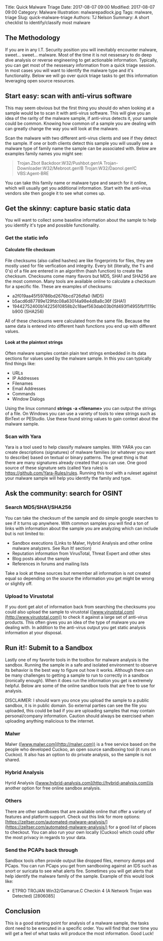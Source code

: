 Title: Quick Malware Triage
Date: 2017-08-07 09:00
Modified: 2017-08-07 09:00
Category: Malware
Illustration: malwarepadlock.jpg
Tags: malware, triage
Slug: quick-malware-triage
Authors: TJ Nelson
Summary: A short checklist to identify/classify most malware

## The Methodology
If you are in any I.T. Security position you will inevitably encounter malware, sweet... sweet... malware. Most of the time it is not nessesary to do deep dive analysis or reverse engineering to get actionable information. Typically, you can get most of the nessesary information from a quick triage session. In most cases you will want to identify the malware type and it's functionality. Below we will go over quick triage tasks to get this information leveraging
open source resources.

## Start easy: scan with anti-virus software
This may seem obvious but the first thing you should do when looking at a sample would be to scan it with anti-virus software. This will give you an idea of the rarity of the malware sample, if anti-virus detects it, your sample could be common. Knowing how common of a sample you are dealing with can greatly change the way you will look at the malware.

Scan the malware with two different anti-virus clients and see if they detect the sample. If one or both clients detect this sample you will usually see a malware type of family name the sample can be associated with. Below are examples family names you might see: 

> Trojan.Zbot
> Backdoor:W32/Pushbot.gen!A
> Trojan-Downloader:W32/Mebroot.gen!B
> Trojan:W32/Daonol.gen!C
> VBS:Agent-BRE

You can take this family name or malware type and search for it online, which will usually get you additional information. Start with the anti-virus vendors site then google it to see what comes up.

## Get the skinny: capture basic static data
You will want to collect some baseline information about the sample to help you identify it's type and possible functionality.
### Get the static info
#### Calculate file checksum
File checksums (also called hashes) are like fingerprints for files, they are mostly used for file verfication and integrity. Every bit (literally, the 1's and 0's) of a file are entered in an algorithm (hash function) to create the checksum. Checksums come many flavors but MD5, SHA1 and SHA256 are the most common. Many tools are available online to calculate a checksum for a specific file. These are examples of checksums:
* a2f019aa45f59786bd2676bcd726dfa0 (MD5)
* b5acd6d87789e129fdc08a63014a98e4d8a8c36f (SHA1)
* 19442752400b14225610858b2c18aef563dab03b0fd493f14955fbf1119cb900 (SHA256)

All of these checksums were calculated from the same file. Because the same data is entered into different hash functions you end up with different values.
#### Look at the plaintext strings
Often malware samples contain plain text strings embedded in its data sections for values used by the malware sample. In this you can typically find things like:
* URLs
* IP Addresses
* Filenames
* Email Addresses
* Commands
* Window Dialogs

Using the linux command **strings -a <filename\>** you can output the strings of a file. On Windows you can use a variety of tools to view strings such as BinText or PEStudio. Use these found string values to gain context about the malware sample.

### Scan with Yara
Yara is a tool used to help classify malware samples. With YARA you can create descriptions (signatures) of malware families (or whatever you want to describe) based on textual or binary patterns. The great thing is that there are many signatures already created that you can use. One good source of these signature sets (called Yara rules) is https://github.com/Yara-Rules/rules. Running this tool with a ruleset against your malware sample will help you identify the family and
type.

## Ask the community: search for OSINT
### Search MD5/SHA1/SHA256
You can take the checksum of the sample and do simple google searches to see if it turns up anywhere. With common samples you will find a ton of links with information about the sample you are analyzing which can include but is not limited to:
* Sandbox executions (Links to Malwr, Hybrid Analysis and other online malware analyzers. See Run It! section)
* Reputation information from VirusTotal, Threat Expert and other sites
* Blog posts about the sample
* References in forums and mailing lists

Take a look at these sources but remember all information is not created equal so depending on the source the information you get might be wrong or slightly off.

### Upload to Virustotal

If you dont get alot of information back from searching the checksums you could also upload the sample to virustotal ([www.virustotal.com](http://www.virustotal.com)) to check it against a large set of anti-virus products. This often gives you an idea of the type of malware you are dealing with. In addition to the anti-virus output you get static analysis information at your disposal. 

## Run it!: Submit to a Sandbox

Lastly one of my favorite tools in the toolbox for malware analysis is the sandbox. Running the sample in a safe and isolated environment to observe its behavior is the best way to figure out how it works. Although there can be many challenges to getting a sample to run to correctly in a sandbox (ironically enough). When it does run the information you get is extremely helpful. Below are some of the online sandbox tools that are free to use for analysis.

DISCLAIMER: I should warn you once you upload the sample to a public sandbox, it is in public domain. So external parties can see the file you uploaded, this could be bad if you are uploading samples that may contain personal/company information. Caution should always be exercised when uploading anything malicious to the internet.

### Malwr
Malwr ([www.malwr.com](http://malwr.com)) is a free service based on the people who developed Cuckoo, an open source sandboxing tool (it runs on Cuckoo). It also has an option to do private analysis, so the sample is not shared.

### Hybrid Analysis
Hyrid Analysis ([www.hybrid-analysis.com](http://hybrid-analysis.com))is another option for free online sandbox analysis.

### Others
There are other sandboxes that are available online that offer a variety of features and platform support. Check out this link for more options: [https://zeltser.com/automated-malware-analysis/](https://zeltser.com/automated-malware-analysis/) for a good list of places to checkout. You can also run your own locally (Cuckoo) which could offer the most privacy in regards to your data.

### Send the PCAPs back through
Sandbox tools often provide output like dropped files, memory dumps and PCaps. You can run PCaps you get from sandboxing against an IDS such as snort or suricata to see what alerts fire. Sometimes you will get alerts that help identify the malware family of the sample. Example of this would look like:
* ETPRO TROJAN Win32/Gamarue.C Checkin 4 (A Network Trojan was Detected) [2806085]

## Conclusion
This is a good starting point for analysis of a malware sample, the tasks dont need to be executed in a specific order. You will find that over time you will get a feel of what tasks will produce the most information. Good Luck!
